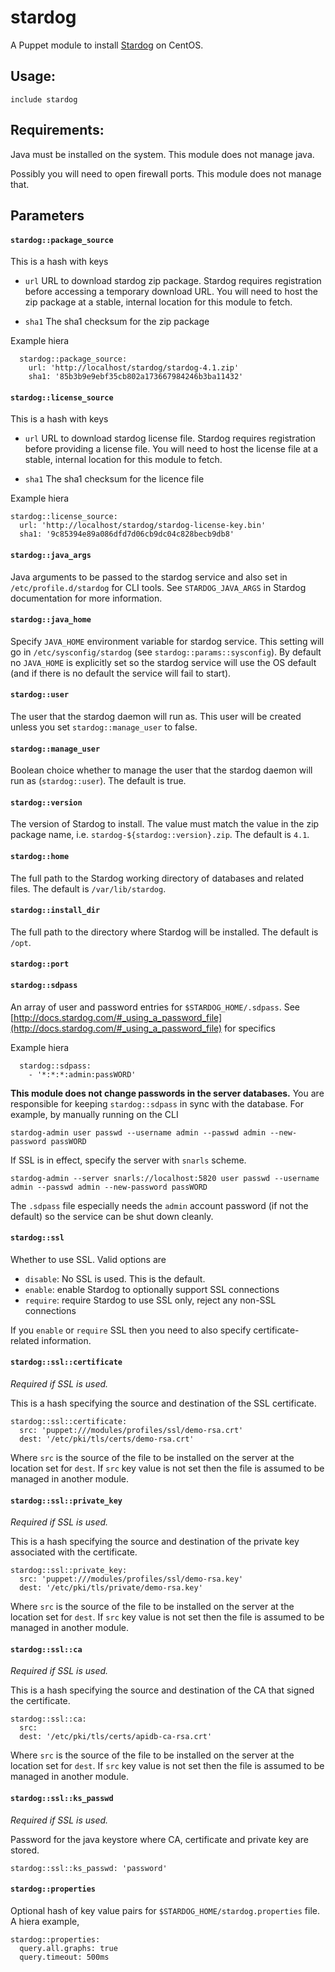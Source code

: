 # stardog

A Puppet module to install [Stardog](http://stardog.com) on CentOS.


## Usage:

    include stardog

## Requirements:

Java must be installed on the system. This module does not manage java.

Possibly you will need to open firewall ports. This module does not manage that.

## Parameters

#### `stardog::package_source`

This is a hash with keys

- `url` URL to download stardog zip package. Stardog requires registration
before accessing a temporary download URL. You will need to host the zip
package at a stable, internal location for this module to fetch.

- `sha1` The sha1 checksum for the zip package

Example hiera

      stardog::package_source:
        url: 'http://localhost/stardog/stardog-4.1.zip'
        sha1: '85b3b9e9ebf35cb802a173667984246b3ba11432'

#### `stardog::license_source`

This is a hash with keys

- `url` URL to download stardog license file. Stardog requires registration
before providing a license file. You will need to host the license
file at a stable, internal location for this module to fetch.

- `sha1` The sha1 checksum for the licence file

Example hiera

    stardog::license_source:
      url: 'http://localhost/stardog/stardog-license-key.bin'
      sha1: '9c85394e89a086dfd7d06cb9dc04c828becb9db8'


#### `stardog::java_args`

Java arguments to be passed to the stardog service and also set in
`/etc/profile.d/stardog` for CLI tools. See `STARDOG_JAVA_ARGS` in
Stardog documentation for more information.

#### `stardog::java_home`

Specify `JAVA_HOME` environment variable for stardog service. This
setting will go in `/etc/sysconfig/stardog` (see
`stardog::params::sysconfig`). By default no `JAVA_HOME` is explicitly
set so the stardog service will use the OS default (and if there is no
default the service will fail to start).

#### `stardog::user`

The user that the stardog daemon will run as. This user will be created
unless you set `stardog::manage_user` to false.

#### `stardog::manage_user`

Boolean choice whether to manage the user that the stardog daemon will
run as (`stardog::user`). The default is true.

#### `stardog::version`

The version of Stardog to install. The value must match the value in the
zip package name, i.e. `stardog-${stardog::version}.zip`. The default is
`4.1`.

#### `stardog::home`

The full path to the Stardog working directory of databases and related
files. The default is `/var/lib/stardog`.

#### `stardog::install_dir`

The full path to the directory where Stardog will be installed. The default is
`/opt`.

#### `stardog::port`

#### `stardog::sdpass`

An array of user and password entries for `$STARDOG_HOME/.sdpass`. See
[http://docs.stardog.com/#_using_a_password_file](http://docs.stardog.com/#_using_a_password_file)
for specifics

Example hiera

      stardog::sdpass:
        - '*:*:*:admin:passWORD'

**This module does not change passwords in the server databases.** You
are responsible for keeping  `stardog::sdpass` in sync with the
database. For example, by manually running on the CLI

    stardog-admin user passwd --username admin --passwd admin --new-password passWORD

If SSL is in effect, specify the server with `snarls` scheme.

    stardog-admin --server snarls://localhost:5820 user passwd --username admin --passwd admin --new-password passWORD
    
The `.sdpass` file especially needs the `admin` account password (if not
the default) so the service can be shut down cleanly.

#### `stardog::ssl`

Whether to use SSL. Valid options are 

- `disable`: No SSL is used. This is the default.
- `enable`: enable Stardog to optionally support SSL connections
- `require`: require Stardog to use SSL only, reject any non-SSL connections

If you `enable` or `require` SSL then you need to also specify
certificate-related information.

#### `stardog::ssl::certificate`

_Required if SSL is used._

This is a hash specifying the source and destination of the SSL
certificate.

    stardog::ssl::certificate:
      src: 'puppet:///modules/profiles/ssl/demo-rsa.crt'
      dest: '/etc/pki/tls/certs/demo-rsa.crt'

Where `src` is the source of the file to be installed on the server at
the location set for `dest`. If `src` key value is not set then the
file is assumed to be managed in another module.

#### `stardog::ssl::private_key`

_Required if SSL is used._

This is a hash specifying the source and destination of the private key
associated with the certificate.

    stardog::ssl::private_key:
      src: 'puppet:///modules/profiles/ssl/demo-rsa.key'
      dest: '/etc/pki/tls/private/demo-rsa.key'

Where `src` is the source of the file to be installed on the server at
the location set for `dest`. If `src` key value is not set then the
file is assumed to be managed in another module.

#### `stardog::ssl::ca`

_Required if SSL is used._

This is a hash specifying the source and destination of the CA that
signed the certificate.

    stardog::ssl::ca:
      src:
      dest: '/etc/pki/tls/certs/apidb-ca-rsa.crt'

Where `src` is the source of the file to be installed on the server at
the location set for `dest`. If `src` key value is not set then the
file is assumed to be managed in another module.

#### `stardog::ssl::ks_passwd`

_Required if SSL is used._

Password for the java keystore where CA, certificate and private key are
stored.

    stardog::ssl::ks_passwd: 'password'


#### `stardog::properties`

Optional hash of key value pairs for `$STARDOG_HOME/stardog.properties`
file. A hiera example,

    stardog::properties:
      query.all.graphs: true
      query.timeout: 500ms
